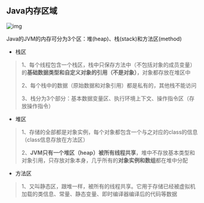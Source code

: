 ## Java内存区域

![img](https://uploadfiles.nowcoder.com/images/20181010/5032673_1539139922699_59B2900AA03CB2182A51CDB520B535B6)

Java的JVM的内存可分为3个区：堆(heap)、栈(stack)和方法区(method)

- 栈区

>1、每个线程包含一个栈区，栈中只保存方法中（不包括对象的成员变量）的**基础数据类型和自定义对象的引用（不是对象）**，对象都存放在堆区中
>
>2、每个栈中的数据（原始数据和对象引用）都是私有的，其他栈不能访问
>
>3、栈分为3个部分：基本数据变量区、执行环境上下文、操作指令区（存放操作指令）

- 堆区

>1、存储的全部都是对象实例，每个对象都包含一个与之对应的class的信息（class信息存放在方法区）
>
>2、**JVM只有一个堆区（heap）被所有线程共享**，堆中不存放基本类型和对象引用，只存放对象本身，几乎所有的**对象实例和数组**都在堆中分配

- 方法区

>1、又叫静态区，跟堆一样，被所有的线程共享。它用于存储已经被虚拟机加载的类信息、常量、静态变量、即时编译器编译后的代码等数据